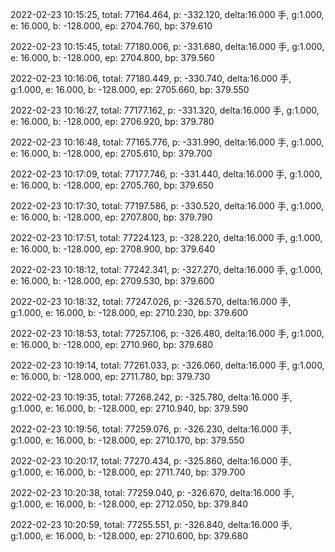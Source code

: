 2022-02-23 10:15:25, total: 77164.464, p: -332.120, delta:16.000 手, g:1.000, e: 16.000, b: -128.000, ep: 2704.760, bp: 379.610

2022-02-23 10:15:45, total: 77180.006, p: -331.680, delta:16.000 手, g:1.000, e: 16.000, b: -128.000, ep: 2704.800, bp: 379.560

2022-02-23 10:16:06, total: 77180.449, p: -330.740, delta:16.000 手, g:1.000, e: 16.000, b: -128.000, ep: 2705.660, bp: 379.550

2022-02-23 10:16:27, total: 77177.162, p: -331.320, delta:16.000 手, g:1.000, e: 16.000, b: -128.000, ep: 2706.920, bp: 379.780

2022-02-23 10:16:48, total: 77165.776, p: -331.990, delta:16.000 手, g:1.000, e: 16.000, b: -128.000, ep: 2705.610, bp: 379.700

2022-02-23 10:17:09, total: 77177.746, p: -331.440, delta:16.000 手, g:1.000, e: 16.000, b: -128.000, ep: 2705.760, bp: 379.650

2022-02-23 10:17:30, total: 77197.586, p: -330.520, delta:16.000 手, g:1.000, e: 16.000, b: -128.000, ep: 2707.800, bp: 379.790

2022-02-23 10:17:51, total: 77224.123, p: -328.220, delta:16.000 手, g:1.000, e: 16.000, b: -128.000, ep: 2708.900, bp: 379.640

2022-02-23 10:18:12, total: 77242.341, p: -327.270, delta:16.000 手, g:1.000, e: 16.000, b: -128.000, ep: 2709.530, bp: 379.600

2022-02-23 10:18:32, total: 77247.026, p: -326.570, delta:16.000 手, g:1.000, e: 16.000, b: -128.000, ep: 2710.230, bp: 379.600

2022-02-23 10:18:53, total: 77257.106, p: -326.480, delta:16.000 手, g:1.000, e: 16.000, b: -128.000, ep: 2710.960, bp: 379.680

2022-02-23 10:19:14, total: 77261.033, p: -326.060, delta:16.000 手, g:1.000, e: 16.000, b: -128.000, ep: 2711.780, bp: 379.730

2022-02-23 10:19:35, total: 77268.242, p: -325.780, delta:16.000 手, g:1.000, e: 16.000, b: -128.000, ep: 2710.940, bp: 379.590

2022-02-23 10:19:56, total: 77259.076, p: -326.230, delta:16.000 手, g:1.000, e: 16.000, b: -128.000, ep: 2710.170, bp: 379.550

2022-02-23 10:20:17, total: 77270.434, p: -325.860, delta:16.000 手, g:1.000, e: 16.000, b: -128.000, ep: 2711.740, bp: 379.700

2022-02-23 10:20:38, total: 77259.040, p: -326.670, delta:16.000 手, g:1.000, e: 16.000, b: -128.000, ep: 2712.050, bp: 379.840

2022-02-23 10:20:59, total: 77255.551, p: -326.840, delta:16.000 手, g:1.000, e: 16.000, b: -128.000, ep: 2710.600, bp: 379.680